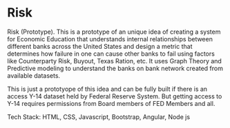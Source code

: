 # Risk
Risk (Prototype). This is a prototype of an unique idea of creating a system for Economic Education that understands internal relationships between different banks across the United States and design a metric that determines how failure in one can cause other banks to fail using factors like Counterparty Risk, Buyout, Texas Ration, etc. It uses Graph Theory and Predictive modeling to understand the banks on bank network created from available datasets.

This is just a prototyope of this idea and can be fully built if there is an access Y-14 dataset held by Federal Reserve System. But getting access to Y-14 requires permissions from Board members of FED Members and all.

Tech Stack: HTML, CSS, Javascript, Bootstrap, Angular, Node js

